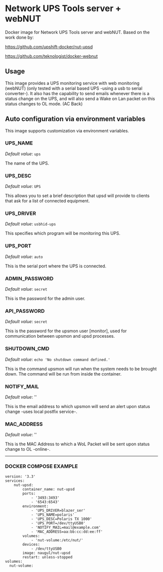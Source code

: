 # Network UPS Tools server + webNUT

Docker image for Network UPS Tools server and webNUT.
Based on the work done by:

https://github.com/upshift-docker/nut-upsd

https://github.com/teknologist/docker-webnut

## Usage

This image provides a UPS monitoring service with web monitoring (webNUT) (only tested with a serial based UPS -using a usb to serial converter-).
It also has the capability to send emails whenever there is a status change on the UPS, and will also send a Wake on Lan packet on this status changes to OL mode. (AC Back)

## Auto configuration via environment variables

This image supports customization via environment variables.

### UPS_NAME

*Default value*: `ups`

The name of the UPS.

### UPS_DESC

*Default value*: `UPS`

This allows you to set a brief description that upsd will provide to clients that ask for a list of connected equipment.

### UPS_DRIVER

*Default value*: `usbhid-ups`

This specifies which program will be monitoring this UPS.

### UPS_PORT

*Default value*: `auto`

This is the serial port where the UPS is connected.

### ADMIN_PASSWORD

*Default value*: `secret`

This is the password for the admin user.

### API_PASSWORD

*Default value*: `secret`

This is the password for the upsmon user [monitor], used for communication between upsmon and upsd processes.

### SHUTDOWN_CMD

*Default value*: `echo 'No shutdown command defined.'`

This is the command upsmon will run when the system needs to be brought down. The command will be run from inside the container.

### NOTIFY_MAIL

*Default value*: ''

This is the email address to which upsmon will send an alert upon status change -uses local postfix service-.

### MAC_ADDRESS

*Default value*: ''

This is the MAC Address to which a WoL Packet will be sent upon status change to OL -online-.

------------------------------------------------------

### DOCKER COMPOSE EXAMPLE

```
version: '3.3'
services:
    nut-upsd:
        container_name: nut-upsd
        ports:
            - '3493:3493'
            - '6543:6543'
        environment:
            - 'UPS_DRIVER=blazer_ser'
            - 'UPS_NAME=polaris'
            - 'UPS_DESC=Polaris TX 1000'
            - 'UPS_PORT=/dev/ttyUSB0'
            - 'NOTIFY_MAIL=mail@example.com'
            - 'MAC_ADDRESS=aa:bb:cc:dd:ee:ff'
        volumes:
            - 'nut-volume:/etc/nut/'
        devices:
            - /dev/ttyUSB0
        image: naugul/nut-upsd
        restart: unless-stopped
volumes:
  nut-volume:
```
